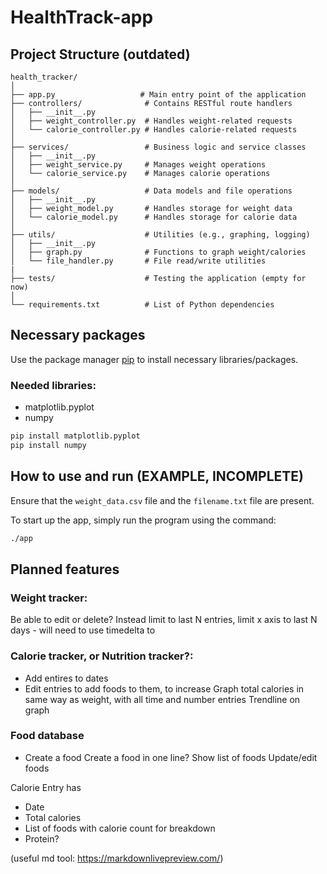 # HealthTrack-app

## Project Structure (outdated)
```
health_tracker/
│
├── app.py                   # Main entry point of the application
├── controllers/              # Contains RESTful route handlers
│   ├── __init__.py
│   ├── weight_controller.py  # Handles weight-related requests
│   └── calorie_controller.py # Handles calorie-related requests
│
├── services/                 # Business logic and service classes
│   ├── __init__.py
│   ├── weight_service.py     # Manages weight operations
│   └── calorie_service.py    # Manages calorie operations
│
├── models/                   # Data models and file operations
│   ├── __init__.py
│   ├── weight_model.py       # Handles storage for weight data
│   └── calorie_model.py      # Handles storage for calorie data
│
├── utils/                    # Utilities (e.g., graphing, logging)
│   ├── __init__.py
│   ├── graph.py              # Functions to graph weight/calories
│   └── file_handler.py       # File read/write utilities
|
├── tests/                    # Testing the application (empty for now)
│
└── requirements.txt          # List of Python dependencies
```

## Necessary packages

Use the package manager [pip](https://pip.pypa.io/en/stable/) to install necessary libraries/packages.

### Needed libraries:
- matplotlib.pyplot
- numpy

```bash
pip install matplotlib.pyplot
pip install numpy
```

## How to use and run (EXAMPLE, INCOMPLETE)

Ensure that the `weight_data.csv` file and the `filename.txt` file are present.

To start up the app, simply run the program using the command:
```bash
./app
```

## Planned features

### Weight tracker:
Be able to edit or delete?
Instead limit to last N entries, limit x axis to last N days - will need to use timedelta to 

### Calorie tracker, or Nutrition tracker?:
+ Add entires to dates
+ Edit entries to add foods to them, to increase
Graph total calories in same way as weight, with all time and number entries
Trendline on graph

### Food database
+ Create a food
Create a food in one line?
Show list of foods
Update/edit foods

Calorie Entry has
- Date
- Total calories
- List of foods with calorie count for breakdown
- Protein?

(useful md tool: https://markdownlivepreview.com/)